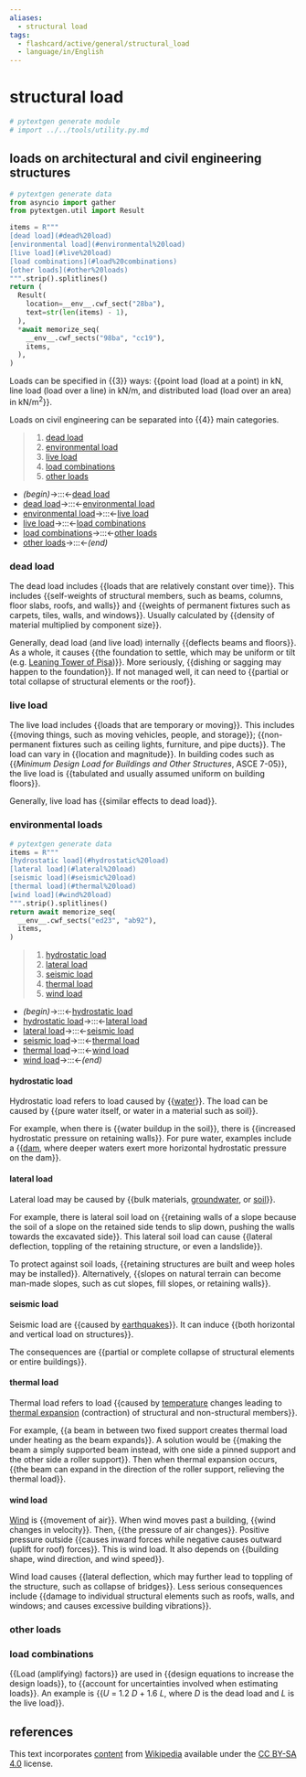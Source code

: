 ```yaml
---
aliases:
  - structural load
tags:
  - flashcard/active/general/structural_load
  - language/in/English
---
```


# structural load

```Python
# pytextgen generate module
# import ../../tools/utility.py.md
```

## loads on architectural and civil engineering structures

```Python
# pytextgen generate data
from asyncio import gather
from pytextgen.util import Result

items = R"""
[dead load](#dead%20load)
[environmental load](#environmental%20load)
[live load](#live%20load)
[load combinations](#load%20combinations)
[other loads](#other%20loads)
""".strip().splitlines()
return (
  Result(
    location=__env__.cwf_sect("28ba"),
    text=str(len(items) - 1),
  ),
  *await memorize_seq(
    __env__.cwf_sects("98ba", "cc19"),
    items,
  ),
)
```

Loads can be specified in {{3}} ways: {{point load (load at a point) in kN, line load (load over a line) in kN/m, and distributed load (load over an area) in kN/m<sup>2</sup>}}. <!--SR:!2025-02-20,214,330!2025-05-25,290,340-->

Loads on civil engineering can be separated into {{<!--pytextgen generate section="28ba"--><!-- The following content is generated at 2024-05-14T01:02:39.496907+08:00. Any edits will be overridden! -->4<!--/pytextgen-->}} main categories. <!--SR:!2025-02-17,205,310-->

<!--pytextgen generate section="98ba"--><!-- The following content is generated at 2024-05-14T21:09:52.059240+08:00. Any edits will be overridden! -->

> 1. [dead load](#dead%20load)
> 2. [environmental load](#environmental%20load)
> 3. [live load](#live%20load)
> 4. [load combinations](#load%20combinations)
> 5. [other loads](#other%20loads)

<!--/pytextgen-->

<!--pytextgen generate section="cc19"--><!-- The following content is generated at 2024-05-14T21:09:52.082807+08:00. Any edits will be overridden! -->

- _(begin)_→:::←[dead load](#dead%20load) <!--SR:!2025-03-12,225,328!2025-07-26,338,340-->
- [dead load](#dead%20load)→:::←[environmental load](#environmental%20load) <!--SR:!2025-01-15,171,310!2026-01-12,448,310-->
- [environmental load](#environmental%20load)→:::←[live load](#live%20load) <!--SR:!2025-05-07,225,270!2025-01-23,120,308-->
- [live load](#live%20load)→:::←[load combinations](#load%20combinations) <!--SR:!2025-01-20,186,320!2025-01-31,196,310-->
- [load combinations](#load%20combinations)→:::←[other loads](#other%20loads) <!--SR:!2024-11-20,127,290!2025-03-03,207,320-->
- [other loads](#other%20loads)→:::←_(end)_ <!--SR:!2025-07-17,331,340!2025-03-27,236,320-->

<!--/pytextgen-->

### dead load

The dead load includes {{loads that are relatively constant over time}}. This includes {{self-weights of structural members, such as beams, columns, floor slabs, roofs, and walls}} and {{weights of permanent fixtures such as carpets, tiles, walls, and windows}}. Usually calculated by {{density of material multiplied by component size}}. <!--SR:!2025-07-23,335,340!2026-01-31,466,310!2025-05-03,223,270!2024-11-14,123,290-->

Generally, dead load (and live load) internally {{deflects beams and floors}}. As a whole, it causes {{the foundation to settle, which may be uniform or tilt (e.g. [Leaning Tower of Pisa](Leaning%20Tower%20of%20Pisa.md))}}. More seriously, {{dishing or sagging may happen to the foundation}}. If not managed well, it can need to {{partial or total collapse of structural elements or the roof}}. <!--SR:!2025-04-06,235,330!2025-04-14,240,330!2025-03-02,222,330!2025-03-01,222,330-->

### live load

The live load includes {{loads that are temporary or moving}}. This includes {{moving things, such as moving vehicles, people, and storage}}; {{non-permanent fixtures such as ceiling lights, furniture, and pipe ducts}}. The load can vary in {{location and magnitude}}. In building codes such as {{_Minimum Design Load for Buildings and Other Structures_, ASCE 7-05}}, the live load is {{tabulated and usually assumed uniform on building floors}}. <!--SR:!2025-01-31,194,310!2024-12-04,153,320!2024-12-05,140,290!2024-11-11,132,310!2024-11-23,119,270!2024-11-29,149,320-->

Generally, live load has {{similar effects to dead load}}. <!--SR:!2025-03-22,235,330-->

### environmental loads

```Python
# pytextgen generate data
items = R"""
[hydrostatic load](#hydrostatic%20load)
[lateral load](#lateral%20load)
[seismic load](#seismic%20load)
[thermal load](#thermal%20load)
[wind load](#wind%20load)
""".strip().splitlines()
return await memorize_seq(
  __env__.cwf_sects("ed23", "ab92"),
  items,
)
```

<!--pytextgen generate section="ed23"--><!-- The following content is generated at 2024-05-14T21:09:52.132885+08:00. Any edits will be overridden! -->

> 1. [hydrostatic load](#hydrostatic%20load)
> 2. [lateral load](#lateral%20load)
> 3. [seismic load](#seismic%20load)
> 4. [thermal load](#thermal%20load)
> 5. [wind load](#wind%20load)

<!--/pytextgen-->

<!--pytextgen generate section="ab92"--><!-- The following content is generated at 2024-05-14T21:09:52.106487+08:00. Any edits will be overridden! -->

- _(begin)_→:::←[hydrostatic load](#hydrostatic%20load) <!--SR:!2024-12-24,164,310!2025-07-27,339,340-->
- [hydrostatic load](#hydrostatic%20load)→:::←[lateral load](#lateral%20load) <!--SR:!2025-07-13,278,288!2024-11-15,125,300-->
- [lateral load](#lateral%20load)→:::←[seismic load](#seismic%20load) <!--SR:!2025-05-27,247,288!2024-12-09,143,300-->
- [seismic load](#seismic%20load)→:::←[thermal load](#thermal%20load) <!--SR:!2024-11-17,97,260!2025-07-18,267,260-->
- [thermal load](#thermal%20load)→:::←[wind load](#wind%20load) <!--SR:!2025-04-24,214,300!2024-11-24,120,270-->
- [wind load](#wind%20load)→:::←_(end)_ <!--SR:!2025-07-16,331,340!2025-03-17,219,328-->

<!--/pytextgen-->

#### hydrostatic load

Hydrostatic load refers to load caused by {{[water](water.md)}}. The load can be caused by {{pure water itself, or water in a material such as soil}}. <!--SR:!2025-04-04,248,330!2025-03-23,239,330-->

For example, when there is {{water buildup in the soil}}, there is {{increased hydrostatic pressure on retaining walls}}. For pure water, examples include a {{[dam](dam.md), where deeper waters exert more horizontal hydrostatic pressure on the dam}}. <!--SR:!2025-04-21,261,330!2025-03-15,228,320!2025-04-20,262,330-->

#### lateral load

Lateral load may be caused by {{bulk materials, [groundwater](groundwater.md), or [soil](soil.md)}}. <!--SR:!2025-02-21,209,310-->

For example, there is lateral soil load on {{retaining walls of a slope because the soil of a slope on the retained side tends to slip down, pushing the walls towards the excavated side}}. This lateral soil load can cause {{lateral deflection, toppling of the retaining structure, or even a landslide}}. <!--SR:!2024-12-30,155,300!2024-12-25,155,300-->

To protect against soil loads, {{retaining structures are built and weep holes may be installed}}. Alternatively, {{slopes on natural terrain can become man-made slopes, such as cut slopes, fill slopes, or retaining walls}}. <!--SR:!2025-05-17,237,280!2024-12-03,140,300-->

#### seismic load

Seismic load are {{caused by [earthquakes](earthquake.md)}}. It can induce {{both horizontal and vertical load on structures}}. <!--SR:!2024-11-22,130,290!2024-12-21,165,320-->

The consequences are {{partial or complete collapse of structural elements or entire buildings}}. <!--SR:!2025-03-21,219,310-->

#### thermal load

Thermal load refers to load {{caused by [temperature](temperature.md) changes leading to [thermal expansion](thermal%20expansion.md) (contraction) of structural and non-structural members}}. <!--SR:!2024-12-24,156,308-->

For example, {{a beam in between two fixed support creates thermal load under heating as the beam expands}}. A solution would be {{making the beam a simply supported beam instead, with one side a pinned support and the other side a roller support}}. Then when thermal expansion occurs, {{the beam can expand in the direction of the roller support, relieving the thermal load}}. <!--SR:!2025-01-13,165,308!2025-03-13,213,310!2025-05-26,291,340-->

#### wind load

[Wind](wind.md) is {{movement of air}}. When wind moves past a building, {{wind changes in velocity}}. Then, {{the pressure of air changes}}. Positive pressure outside {{causes inward forces while negative causes outward (uplift for roof) forces}}. This is wind load. It also depends on {{building shape, wind direction, and wind speed}}. <!--SR:!2025-03-21,232,320!2025-01-18,186,310!2024-11-20,128,300!2025-03-10,223,320!2025-11-22,415,320-->

Wind load causes {{lateral deflection, which may further lead to toppling of the structure, such as collapse of bridges}}. Less serious consequences include {{damage to individual structural elements such as roofs, walls, and windows; and causes excessive building vibrations}}. <!--SR:!2025-02-22,200,320!2025-01-04,160,300-->

### other loads

### load combinations

{{Load (amplifying) factors}} are used in {{design equations to increase the design loads}}, to {{account for uncertainties involved when estimating loads}}. An example is {{_U_ = 1.2 _D_ + 1.6 _L_, where _D_ is the dead load and _L_ is the live load}}. <!--SR:!2025-05-07,274,330!2025-03-24,240,330!2025-01-01,174,320!2025-02-18,211,320-->

## references

This text incorporates [content](https://en.wikipedia.org/wiki/structural_load) from [Wikipedia](Wikipedia.md) available under the [CC BY-SA 4.0](https://creativecommons.org/licenses/by-sa/4.0/) license.
